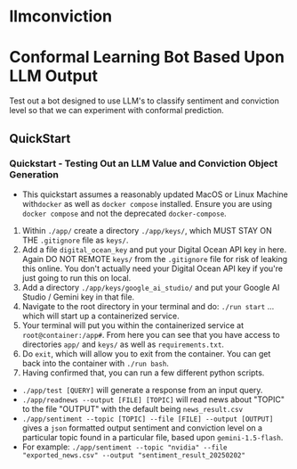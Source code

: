 # llmconviction

# Conformal Learning Bot Based Upon LLM Output

Test out a bot designed to use LLM's to classify sentiment and conviction level so that we can experiment with conformal prediction.

## QuickStart

### Quickstart - Testing Out an LLM Value and Conviction Object Generation

* This quickstart assumes a reasonably updated MacOS or Linux Machine with`docker` as well as `docker compose` installed. Ensure you are using `docker compose` and not the deprecated `docker-compose`.

1. Within `./app/` create a directory `./app/keys/`, which MUST STAY ON THE `.gitignore` file as `keys/`.
2. Add a file `digital_ocean_key` and put your Digital Ocean API key in here. Again DO NOT REMOTE `keys/` from the `.gitignore` file for risk of leaking this online. You don't actually need your Digital Ocean API key if you're just going to run this on local.
3. Add a directory `./app/keys/google_ai_studio/` and put your Google AI Studio / Gemini key in that file.
4. Navigate to the root directory in your terminal and do: `./run start` ... which will start up a containerized service.
5. Your terminal will put you within the containerized service at `root@container:/app#`. From here you can see that you have access to directories `app/` and `keys/` as well as `requirements.txt`.
6. Do `exit`, which will allow you to exit from the container. You can get back into the container with `./run bash`.
7. Having confirmed that, you can run a few different python scripts.

* `./app/test [QUERY]` will generate a response from an input query.
* `./app/readnews --output [FILE] [TOPIC]` will read news about "TOPIC" to the file "OUTPUT" with the default being `news_result.csv`
* `./app/sentiment --topic [TOPIC] --file [FILE] --output [OUTPUT]` gives a `json` formatted output sentiment and conviction level on a particular topic found in a particular file, based upon `gemini-1.5-flash`.
* For example: `./app/sentiment --topic "nvidia" --file "exported_news.csv" --output "sentiment_result_20250202"`
